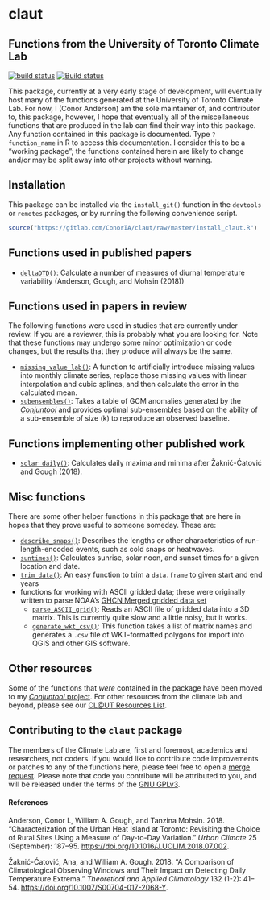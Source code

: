 claut
================

## Functions from the University of Toronto Climate Lab

[![build
status](https://gitlab.com/ConorIA/claut/badges/master/build.svg)](https://gitlab.com/ConorIA/claut/commits/master)
[![Build
status](https://ci.appveyor.com/api/projects/status/kioqnwa6xqs1f4j5?svg=true)](https://ci.appveyor.com/project/ConorIA/claut)

This package, currently at a very early stage of development, will
eventually host many of the functions generated at the University of
Toronto Climate Lab. For now, I (Conor Anderson) am the sole maintainer
of, and contributor to, this package, however, I hope that eventually
all of the miscellaneous functions that are produced in the lab can find
their way into this package. Any function contained in this package is
documented. Type `?function_name` in R to access this documentation. I
consider this to be a “working package”; the functions contained herein
are likely to change and/or may be split away into other projects
without warning.

## Installation

This package can be installed via the `install_git()` function in the
`devtools` or `remotes` packages, or by running the following
convenience
    script.

``` r
source("https://gitlab.com/ConorIA/claut/raw/master/install_claut.R")
```

## Functions used in published papers

  - [`deltaDTD()`](https://gitlab.com/ConorIA/claut/blob/master/R/deltaDTD.R):
    Calculate a number of measures of diurnal temperature variability
    (Anderson, Gough, and Mohsin (2018))

## Functions used in papers in review

The following functions were used in studies that are currently under
review. If you are a reviewer, this is probably what you are looking
for. Note that these functions may undergo some minor optimization or
code changes, but the results that they produce will always be the
    same.

  - [`missing_value_lab()`](https://gitlab.com/ConorIA/claut/blob/master/R/missing_value_lab.R):
    A function to artificially introduce missing values into monthly
    climate series, replace those missing values with linear
    interpolation and cubic splines, and then calculate the error in the
    calculated
    mean.
  - [`subensembles()`](https://gitlab.com/ConorIA/claut/blob/master/R/missing_value_lab.R):
    Takes a table of GCM anomalies generated by the
    [*Conjuntool*](https://gitlab.com/ConorIA/conjuntool) and provides
    optimal sub-ensembles based on the ability of a sub-ensemble of size
    \(k\) to reproduce an observed
    baseline.

## Functions implementing other published work

  - [`solar_daily()`](https://gitlab.com/ConorIA/claut/blob/master/R/solar_daily.R):
    Calculates daily maxima and minima after Žaknić-Ćatović and Gough
    (2018).

## Misc functions

There are some other helper functions in this package that are here in
hopes that they prove useful to someone someday. These
    are:

  - [`describe_snaps()`](https://gitlab.com/ConorIA/claut/blob/master/R/describe_snaps.R):
    Describes the lengths or other characteristics of run-length-encoded
    events, such as cold snaps or
    heatwaves.
  - [`suntimes()`](https://gitlab.com/ConorIA/claut/blob/master/R/suntimes.R):
    Calculates sunrise, solar noon, and sunset times for a given
    location and
    date.
  - [`trim_data()`](https://gitlab.com/ConorIA/claut/blob/master/R/trimData.R):
    An easy function to trim a `data.frame` to given start and end years
  - functions for working with ASCII gridded data; these were originally
    written to parse NOAA’s [GHCN Merged gridded data
    set](https://www.ncdc.noaa.gov/temp-and-precip/ghcn-gridded-products/)
      - [`parse_ASCII_grid()`](https://gitlab.com/ConorIA/claut/blob/master/R/parse_ASCII_grid.R):
        Reads an ASCII file of gridded data into a 3D matrix. This is
        currently quite slow and a little noisy, but it
        works.
      - [`generate_wkt_csv()`](https://gitlab.com/ConorIA/claut/blob/master/R/generate_wkt_csv.R):
        This function takes a list of matrix names and generates a
        `.csv` file of WKT-formatted polygons for import into QGIS and
        other GIS software.

## Other resources

Some of the functions that *were* contained in the package have been
moved to my [*Conjuntool*
project](https://gitlab.com/ConorIA/conjuntool). For other resources
from the climate lab and beyond, please see our [CL@UT Resources
List](https://gitlab.com/ConorIA/claut-resources).

## Contributing to the `claut` package

The members of the Climate Lab are, first and foremost, academics and
researchers, not coders. If you would like to contribute code
improvements or patches to any of the functions here, please feel free
to open a [merge
request](https://gitlab.com/ConorIA/claut/merge_requests). Please note
that code you contribute will be attributed to you, and will be released
under the terms of the [GNU
GPLv3](https://gitlab.com/ConorIA/claut/blob/master/LICENSE.md). <br>

#### References

<div id="refs" class="references">

<div id="ref-anderson_2018_characterization">

Anderson, Conor I., William A. Gough, and Tanzina Mohsin. 2018.
“Characterization of the Urban Heat Island at Toronto: Revisiting the
Choice of Rural Sites Using a Measure of Day-to-Day Variation.” *Urban
Climate* 25 (September): 187–95.
<https://doi.org/10.1016/J.UCLIM.2018.07.002>.

</div>

<div id="ref-zaknic-catovic_2018_comparison">

Žaknić-Ćatović, Ana, and William A. Gough. 2018. “A Comparison of
Climatological Observing Windows and Their Impact on Detecting Daily
Temperature Extrema.” *Theoretical and Applied Climatology* 132 (1-2):
41–54. <https://doi.org/10.1007/S00704-017-2068-Y>.

</div>

</div>
